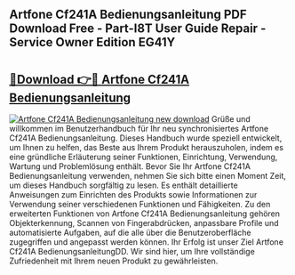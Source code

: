 ## Artfone Cf241A Bedienungsanleitung PDF Download Free - Part-I8T User Guide Repair - Service Owner Edition EG41Y

# <h2><a href="http://df2ln5.blite.top/?on=Artfone+Cf241A+Bedienungsanleitung">🔗Download 👉🔴 Artfone Cf241A Bedienungsanleitung</a></h2>

[![Artfone Cf241A Bedienungsanleitung new download](https://i.imgur.com/lujVjoI.png)](http://df2ln5.blite.top/?on=Artfone+Cf241A+Bedienungsanleitung)
Grüße und willkommen im Benutzerhandbuch für Ihr neu synchronisiertes Artfone Cf241A Bedienungsanleitung. Dieses Handbuch wurde speziell entwickelt, um Ihnen zu helfen, das Beste aus Ihrem Produkt herauszuholen, indem es eine gründliche Erläuterung seiner Funktionen, Einrichtung, Verwendung, Wartung und Problemlösung enthält. Bevor Sie Ihr Artfone Cf241A Bedienungsanleitung verwenden, nehmen Sie sich bitte einen Moment Zeit, um dieses Handbuch sorgfältig zu lesen. Es enthält detaillierte Anweisungen zum Einrichten des Produkts sowie Informationen zur Verwendung seiner verschiedenen Funktionen und Fähigkeiten. Zu den erweiterten Funktionen von Artfone Cf241A Bedienungsanleitung gehören Objekterkennung, Scannen von Fingerabdrücken, anpassbare Profile und automatisierte Aufgaben, auf die alle über die Benutzeroberfläche zugegriffen und angepasst werden können. Ihr Erfolg ist unser Ziel Artfone Cf241A BedienungsanleitungDD. Wir sind hier, um Ihre vollständige Zufriedenheit mit Ihrem neuen Produkt zu gewährleisten.
